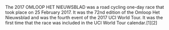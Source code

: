The 2017 OMLOOP HET NIEUWSBLAD was a road cycling one-day race that took place on 25 February 2017. It was the 72nd edition of the Omloop Het Nieuwsblad and was the fourth event of the 2017 UCI World Tour. It was the first time that the race was included in the UCI World Tour calendar.[1][2]
